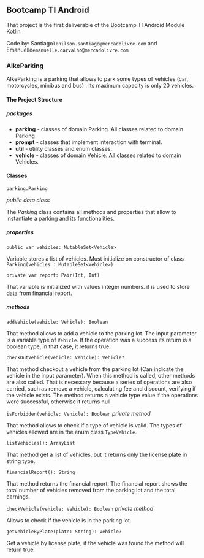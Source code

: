 <h2>Bootcamp TI Android</h2>
<p>That project is the first deliverable of the Bootcamp TI Android Module Kotlin</p>
<p>Code by: Santiago<code>lenilson.santiago@mercadolivre.com</code> and Emanuelle<code>emanuelle.carvalho@mercadolivre.com </code>
<h3>AlkeParking</h3>
<p>AlkeParking is a parking that allows to park some types of vehicles (car, motorcycles, minibus and bus) . Its maximum capacity is only 20 vehicles. </p>
<h4>The Project Structure</h4>

<h5>packages</h5>
<ul>
    <li><b>parking</b> - classes of domain Parking. All classes related to domain Parking</li>
    <li><b>prompt</b> - classes that implement interaction with terminal.</li>
    <li><b>util</b> - utility classes and enum classes.</li>
    <li><b>vehicle</b> - classes of domain Vehicle. All classes related to domain Vehicles.</li>
</ul>

<h4>Classes</h4>
<code>parking.Parking</code>
<p><i>public data class</i></p>
<p>The <i>Parking</i> class contains all methods and properties that allow to instantiate a parking and its functionalities. </p>
<h5>properties</h5>

<code>public var vehicles: MutableSet&#x0003C;Vehicle&#x0003E;</code>
<p>Variable stores a list of vehicles. Must initialize on constructor of class <code>Parking(vehicles : MutableSet&#x0003C;Vehicle&#x0003E;)</code></p>

<code>private var report: Pair(Int, Int)</code>
<p>That variable is initialized with values integer numbers. it is used to store data from financial report.</p>

<h5>methods</h5>
<code>addVehicle(vehicle: Vehicle): Boolean</code>
<p>That method allows to add a vehicle to the parking lot. The input parameter is a variable type of <code>Vehicle</code>. If the operation was a success its return is a boolean type, in that case, it returns true.</p>

<code>checkOutVehicle(vehicle: Vehicle): Vehicle?</code>
<p>That method checkout a vehicle from the parking lot (Can indicate the vehicle in the input parameter). When this method is called, other methods are also called.
That is necessary because a series of operations are also carried, such as remove a vehicle, calculating fee and discount, verifying if the vehicle exists.
The method returns a vehicle type value if the operations were successful, otherwise it returns null.</p>

<code>isForbidden(vehicle: Vehicle): Boolean</code>
<i>private method</i>
<p>That method allows to check if a type of vehicle is valid. The types of vehicles allowed are in the enum class <code>TypeVehicle</code>.</p>

<code>listVehicles(): ArrayList<String></code>
<p>That method get a list of vehicles, but it returns only the license plate in string type.</p>

<code>financialReport(): String</code>
<p>That method returns the financial report. The financial report shows the total number of vehicles removed from the parking lot and the total earnings.</p>

<code>checkVehicle(vehicle: Vehicle): Boolean</code>
<i>private method</i>
<p>Allows to check if the vehicle is in the parking lot.</p>

<code>getVehicleByPlate(plate: String): Vehicle?</code>
<p>Get a vehicle by license plate, if the vehicle was found the method will return true.</p>
